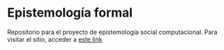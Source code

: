 # Epistemología formal

Repositorio para el proyecto de epistemología social computacional. Para visitar el sitio, acceder a [este link](https://jbardl.github.io/computational-social-epistemology/)